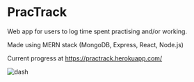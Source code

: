 # PracTrack
Web app for users to log time spent practising and/or working.  
  
Made using MERN stack (MongoDB, Express, React, Node.js)  
  
Current progress at https://practrack.herokuapp.com/  
  
  
![dash](https://user-images.githubusercontent.com/55267729/77387699-5ab4e200-6d4b-11ea-9090-0f2d79ff02f3.png)